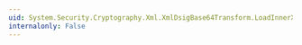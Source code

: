 ```yaml
---
uid: System.Security.Cryptography.Xml.XmlDsigBase64Transform.LoadInnerXml(System.Xml.XmlNodeList)
internalonly: False
---
```

